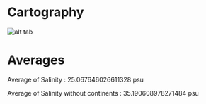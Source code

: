 # Cartography

![alt tab]()


# Averages

Average of Salinity : 25.067646026611328 psu

Average of Salinity without continents : 35.190608978271484 psu


